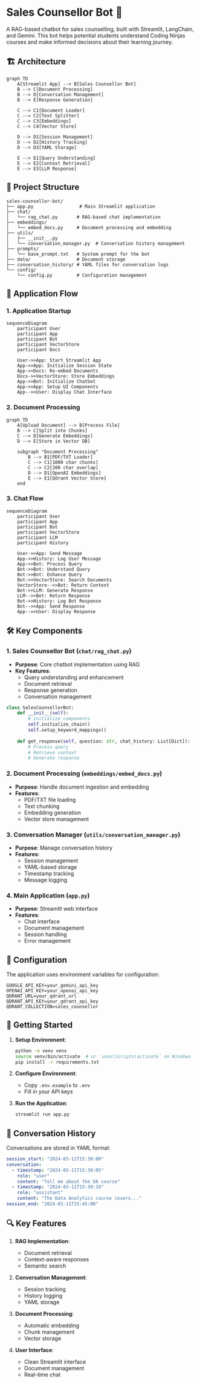 # Sales Counsellor Bot 🤖

A RAG-based chatbot for sales counselling, built with Streamlit, LangChain, and Gemini. This bot helps potential students understand Coding Ninjas courses and make informed decisions about their learning journey.

## 🏗️ Architecture

```mermaid
graph TD
    A[Streamlit App] --> B[Sales Counsellor Bot]
    B --> C[Document Processing]
    B --> D[Conversation Management]
    B --> E[Response Generation]
    
    C --> C1[Document Loader]
    C --> C2[Text Splitter]
    C --> C3[Embeddings]
    C --> C4[Vector Store]
    
    D --> D1[Session Management]
    D --> D2[History Tracking]
    D --> D3[YAML Storage]
    
    E --> E1[Query Understanding]
    E --> E2[Context Retrieval]
    E --> E3[LLM Response]
```

## 📁 Project Structure

```
sales-counsellor-bot/
├── app.py                 # Main Streamlit application
├── chat/
│   └── rag_chat.py       # RAG-based chat implementation
├── embeddings/
│   └── embed_docs.py     # Document processing and embedding
├── utils/
│   ├── __init__.py
│   └── conversation_manager.py  # Conversation history management
├── prompts/
│   └── base_prompt.txt   # System prompt for the bot
├── data/                 # Document storage
├── conversation_history/ # YAML files for conversation logs
└── config/
    └── config.py         # Configuration management
```

## 🔄 Application Flow

### 1. Application Startup
```mermaid
sequenceDiagram
    participant User
    participant App
    participant Bot
    participant VectorStore
    participant Docs

    User->>App: Start Streamlit App
    App->>App: Initialize Session State
    App->>Docs: Re-embed Documents
    Docs->>VectorStore: Store Embeddings
    App->>Bot: Initialize Chatbot
    App->>App: Setup UI Components
    App-->>User: Display Chat Interface
```

### 2. Document Processing
```mermaid
graph TD
    A[Upload Document] --> B[Process File]
    B --> C[Split into Chunks]
    C --> D[Generate Embeddings]
    D --> E[Store in Vector DB]
    
    subgraph "Document Processing"
        B --> B1[PDF/TXT Loader]
        C --> C1[1000 char chunks]
        C --> C2[200 char overlap]
        D --> D1[OpenAI Embeddings]
        E --> E1[Qdrant Vector Store]
    end
```

### 3. Chat Flow
```mermaid
sequenceDiagram
    participant User
    participant App
    participant Bot
    participant VectorStore
    participant LLM
    participant History

    User->>App: Send Message
    App->>History: Log User Message
    App->>Bot: Process Query
    Bot->>Bot: Understand Query
    Bot->>Bot: Enhance Query
    Bot->>VectorStore: Search Documents
    VectorStore-->>Bot: Return Context
    Bot->>LLM: Generate Response
    LLM-->>Bot: Return Response
    Bot->>History: Log Bot Response
    Bot-->>App: Send Response
    App-->>User: Display Response
```

## 🛠️ Key Components

### 1. Sales Counsellor Bot (`chat/rag_chat.py`)
- **Purpose**: Core chatbot implementation using RAG
- **Key Features**:
  - Query understanding and enhancement
  - Document retrieval
  - Response generation
  - Conversation management

```python
class SalesCounsellorBot:
    def __init__(self):
        # Initialize components
        self.initialize_chain()
        self.setup_keyword_mappings()
    
    def get_response(self, question: str, chat_history: List[Dict]):
        # Process query
        # Retrieve context
        # Generate response
```

### 2. Document Processing (`embeddings/embed_docs.py`)
- **Purpose**: Handle document ingestion and embedding
- **Features**:
  - PDF/TXT file loading
  - Text chunking
  - Embedding generation
  - Vector store management

### 3. Conversation Manager (`utils/conversation_manager.py`)
- **Purpose**: Manage conversation history
- **Features**:
  - Session management
  - YAML-based storage
  - Timestamp tracking
  - Message logging

### 4. Main Application (`app.py`)
- **Purpose**: Streamlit web interface
- **Features**:
  - Chat interface
  - Document management
  - Session handling
  - Error management

## 🔧 Configuration

The application uses environment variables for configuration:
```env
GOOGLE_API_KEY=your_gemini_api_key
OPENAI_API_KEY=your_openai_api_key
QDRANT_URL=your_qdrant_url
QDRANT_API_KEY=your_qdrant_api_key
QDRANT_COLLECTION=sales_counsellor
```

## 🚀 Getting Started

1. **Setup Environment**:
   ```bash
   python -m venv venv
   source venv/bin/activate  # or `venv\Scripts\activate` on Windows
   pip install -r requirements.txt
   ```

2. **Configure Environment**:
   - Copy `.env.example` to `.env`
   - Fill in your API keys

3. **Run the Application**:
   ```bash
   streamlit run app.py
   ```

## 📝 Conversation History

Conversations are stored in YAML format:
```yaml
session_start: "2024-03-11T15:30:00"
conversation:
  - timestamp: "2024-03-11T15:30:05"
    role: "user"
    content: "Tell me about the DA course"
  - timestamp: "2024-03-11T15:30:10"
    role: "assistant"
    content: "The Data Analytics course covers..."
session_end: "2024-03-11T15:45:00"
```

## 🔍 Key Features

1. **RAG Implementation**:
   - Document retrieval
   - Context-aware responses
   - Semantic search

2. **Conversation Management**:
   - Session tracking
   - History logging
   - YAML storage

3. **Document Processing**:
   - Automatic embedding
   - Chunk management
   - Vector storage

4. **User Interface**:
   - Clean Streamlit interface
   - Document management
   - Real-time chat
